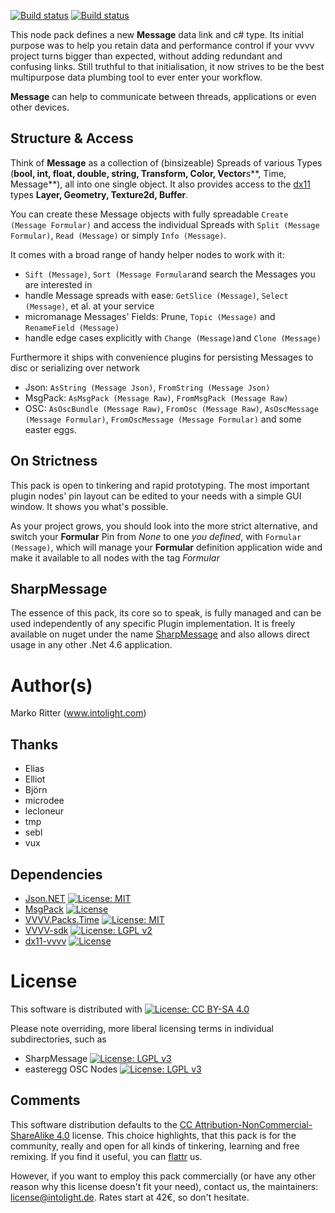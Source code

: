 [![Build status](https://ci.appveyor.com/api/projects/status/xupapctmj83we10a/branch/master?pendingText=Master%20Pending&failingText=Master%20Fail&passingText=Master%20OK&svg=true)](https://ci.appveyor.com/project/velcrome/vvvv-message-tem27/branch/master) [![Build status](https://ci.appveyor.com/api/projects/status/xupapctmj83we10a/branch/develop?pendingText=Develop%20Pending&failingText=Develop%20Fail&passingText=Develop%20OK&svg=true)](https://ci.appveyor.com/project/velcrome/vvvv-message-tem27/branch/develop)

This node pack defines a new **Message** data link and c# type. 
Its initial purpose was to help you retain data and performance control if your vvvv project turns bigger than expected, without adding redundant and confusing links. 
Still truthful to that initialisation, it now strives to be the best multipurpose data plumbing tool to ever enter your workflow.

**Message** can help to communicate between threads, applications or even other devices. 

Structure & Access
------------------
Think of **Message** as a collection of (binsizeable) Spreads of various Types (**bool, int, float, double, string, Transform, Color, Vector**s**, Time, Message**), all into one single object. It also provides access to the [dx11](https://www.github.com/mrvux/dx11-vvvv) types **Layer, Geometry, Texture2d, Buffer**. 

You can create these Message objects with fully spreadable `Create (Message Formular)` and access the individual Spreads with  `Split (Message Formular)`, `Read (Message)` or simply `Info (Message)`. 

It comes with a broad range of handy helper nodes to work with it:
* `Sift (Message)`, `Sort (Message Formular`and search the Messages you are interested in
* handle Message spreads with ease: `GetSlice (Message)`, `Select (Message)`, et al. at your service
* micromanage Messages' Fields: Prune, `Topic (Message)` and `RenameField (Message)`
* handle edge cases explicitly with `Change (Message)`and `Clone (Message)`

Furthermore it ships with convenience plugins for persisting Messages to disc or serializing over network
* Json: `AsString (Message Json)`, `FromString (Message Json)`
* MsgPack: `AsMsgPack (Message Raw)`, `FromMsgPack (Message Raw)`
* OSC: `AsOscBundle (Message Raw)`, `FromOsc (Message Raw)`, `AsOscMessage (Message Formular)`, `FromOscMessage (Message Formular)` and some easter eggs.

On Strictness
-------------
This pack is open to tinkering and rapid prototyping. The most important plugin nodes' pin layout can be edited to your needs with a simple GUI window. It shows you what's possible.

As your project grows, you should look into the more strict alternative, and switch your **Formular** Pin from _None_ to one *you defined*, with `Formular (Message)`, which will manage your **Formular** definition application wide and make it available to all nodes with the tag _Formular_

SharpMessage
------------
The essence of this pack, its core so to speak, is fully managed and can be used independently of any specific Plugin implementation. It is freely available on nuget under the name [SharpMessage](https://www.nuget.org/packages/SharpMessage/) and also allows direct usage in any other .Net 4.6 application.


Author(s)
=========

Marko Ritter (www.intolight.com)

Thanks
------
* Elias
* Elliot
* Björn
* microdee
* lecloneur
* tmp
* sebl
* vux

Dependencies
----
* [Json.NET](http://james.newtonking.com/projects/json-net.aspx) [![License: MIT](https://img.shields.io/badge/License-MIT-yellow.svg)](https://opensource.org/licenses/MIT)
* [MsgPack](http://msgpack.org/index.html)  [![License](https://img.shields.io/badge/License-Apache%202.0-blue.svg)](https://opensource.org/licenses/Apache-2.0)
* [VVVV.Packs.Time](https://github.com/letmp/vvvv-Time) [![License: MIT](https://img.shields.io/badge/License-MIT-yellow.svg)](https://opensource.org/licenses/MIT)
* [VVVV-sdk](https://github.com/vvvv/vvvv-sdk) [![License: LGPL v2](https://img.shields.io/badge/License-LGPL%20v2-blue.svg)](http://www.gnu.org/licenses/lgpl-2.0)
* [dx11-vvvv](https://github.com/mrvux/dx11-vvvv) [![License](https://img.shields.io/badge/License-BSD%203--Clause-blue.svg)](https://opensource.org/licenses/BSD-3-Clause)

License
=======
This software is distributed with [![License: CC BY-SA 4.0](https://img.shields.io/badge/License-CC%20BY--SA%204.0-lightgrey.svg)](http://creativecommons.org/licenses/by-sa/4.0/)

Please note overriding, more liberal licensing terms in individual subdirectories, such as

* SharpMessage [![License: LGPL v3](https://img.shields.io/badge/License-LGPL%20v3-blue.svg)](http://www.gnu.org/licenses/lgpl-3.0)
* easteregg OSC Nodes [![License: LGPL v3](https://img.shields.io/badge/License-LGPL%20v3-blue.svg)](http://www.gnu.org/licenses/lgpl-3.0)

Comments
--------

This software distribution defaults to the [CC Attribution-NonCommercial-ShareAlike 4.0](https://creativecommons.org/licenses/by-nc-sa/4.0/) license.
This choice highlights, that this pack is for the community, really and open for all kinds of tinkering, learning and free remixing. 
If you find it useful, you can [flattr](https://flattr.com/profile/intolight) us.

However, if you want to employ this pack commercially (or have any other reason why this license doesn't fit your need), contact us, the maintainers: <license@intolight.de>. Rates start at 42€, so don't hesitate.
